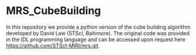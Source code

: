 # MRS_CubeBuilding
In this repository we provide a python version of the cube building algorithm developed by David Law (STScI, Baltimore). The original code was provided in the IDL programming language and can be accessed upon request here https://github.com/STScI-MIRI/mrs.git.
